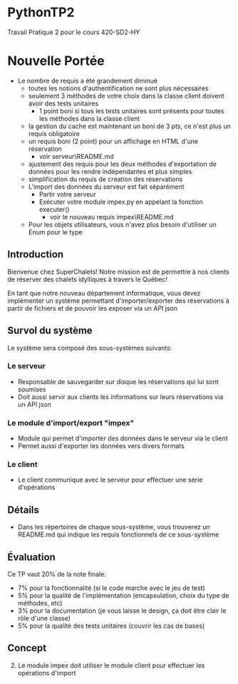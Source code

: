 # PythonTP2
Travail Pratique 2 pour le cours 420-SD2-HY

# Nouvelle Portée
- Le nombre de requis a été grandement diminué
  - toutes les notions d'authentification ne sont plus nécessaires
  - seulement 3 méthodes de votre choix dans la classe client doivent avoir des tests unitaires
    - 1 point boni si tous les tests unitaires sont présents pour toutes les méthodes dans la classe client
  - la gestion du cache est maintenant un boni de 3 pts, ce n'est plus un requis obligatoire
  - un requis boni (2 point) pour un affichage en HTML d'une réservation
    - voir serveur\README.md
  - ajustement des requis pour les deux méthodes d'exportation de données pour les rendre indépendantes et plus simples
  - simplification du requis de création des réservations
  - L'import des données du serveur est fait séparément
      - Partir votre serveur
      - Exécuter votre module impex.py en appelant la fonction executer()
        - voir le nouveau requis impex\README.md
  - Pour les objets utilisateurs, vous n'avez plus besoin d'utiliser un Enum pour le type

## Introduction
Bienvenue chez SuperChalets! Notre mission est de permettre
à nos clients de réserver des chalets idylliques à travers le Québec!

En tant que notre nouveau département informatique, vous devez implémenter un système permettant
d'importer/exporter des réservations à partir de fichiers et de pouvoir les exposer via un API json

## Survol du système

Le système sera composé des sous-systèmes suivants:
### Le serveur
- Responsable de sauvegarder sur disque les réservations qui lui sont soumises
- Doit aussi servir aux clients les informations sur leurs réservations via un API json
### Le module d'import/export "impex"
- Module qui permet d'importer des données dans le serveur via le client
- Permet aussi d'exporter les données vers divers formats
### Le client
- Le client communique avec le serveur pour effectuer une série d'opérations

## Détails
- Dans les répertoires de chaque sous-système, vous trouverez un README.md qui indique les 
requis fonctionnels de ce sous-système

## Évaluation
Ce TP vaut 20% de la note finale:
- 7% pour la fonctionnalité (si le code marche avec le jeu de test)
- 5% pour la qualité de l'implémentation (encapsulation, choix du type de méthodes, etc)
- 3% pour la documentation (je vous laisse le design, ça doit être clair le rôle d'une classe)
- 5% pour la qualité des tests unitaires (couvrir les cas de bases)

## Concept
2) Le module impex doit utiliser le module client pour effectuer les opérations d'import



